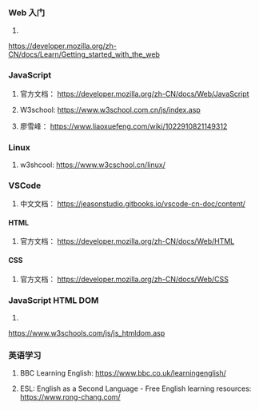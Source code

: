 
### Web 入门

1. 
<https://developer.mozilla.org/zh-CN/docs/Learn/Getting_started_with_the_web>

### JavaScript

1. 官方文档：
<https://developer.mozilla.org/zh-CN/docs/Web/JavaScript>

2. W3school:
<https://www.w3school.com.cn/js/index.asp>

3. 廖雪峰：
<https://www.liaoxuefeng.com/wiki/1022910821149312>

### Linux

1. w3shcool:
<https://www.w3cschool.cn/linux/>

### VSCode

1. 中文文档：
<https://jeasonstudio.gitbooks.io/vscode-cn-doc/content/>

#### HTML

1. 官方文档：
<https://developer.mozilla.org/zh-CN/docs/Web/HTML>

#### CSS

1. 官方文档：
<https://developer.mozilla.org/zh-CN/docs/Web/CSS>

### JavaScript HTML DOM

1. 
<https://www.w3schools.com/js/js_htmldom.asp>

### 英语学习

1. BBC Learning English:
<https://www.bbc.co.uk/learningenglish/>

2. ESL: English as a Second Language - Free English learning resources:
   <https://www.rong-chang.com/>